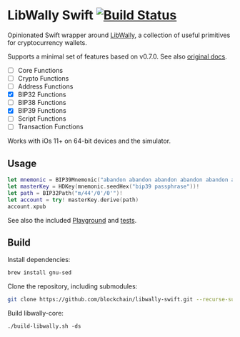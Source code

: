 # LibWally Swift [![Build Status](https://travis-ci.org/blockchain/libwally-swift.svg?branch=master)](https://travis-ci.org/blockchain/libwally-swift)

Opinionated Swift wrapper around [LibWally](https://github.com/ElementsProject/libwally-core),
a collection of useful primitives for cryptocurrency wallets.

Supports a minimal set of features based on v0.7.0. See also [original docs](https://wally.readthedocs.io/en/release_0.7.0).

- [ ] Core Functions
- [ ] Crypto Functions
- [ ] Address Functions
- [x] BIP32 Functions
- [ ] BIP38 Functions
- [x] BIP39 Functions
- [ ] Script Functions
- [ ] Transaction Functions

Works with iOs 11+ on 64-bit devices and the simulator.

## Usage

```swift
let mnemonic = BIP39Mnemonic("abandon abandon abandon abandon abandon abandon abandon abandon abandon abandon abandon about")
let masterKey = HDKey(mnemonic.seedHex("bip39 passphrase"))!
let path = BIP32Path("m/44'/0'/0'")!
let account = try! masterKey.derive(path)
account.xpub
```

See also the included [Playground](/DemoPlayground.playground/Contents.swift) and [tests](/LibWallyTests).

## Build

Install dependencies:

```sh
brew install gnu-sed
```

Clone the repository, including submodules:

```sh
git clone https://github.com/blockchain/libwally-swift.git --recurse-submodules
```

Build libwally-core:

```
./build-libwally.sh -ds
```
